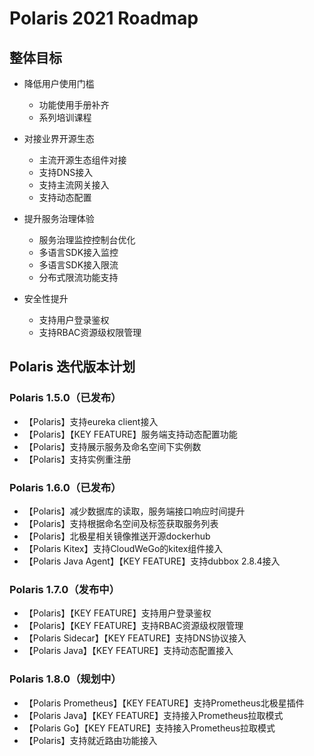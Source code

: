 # Polaris 2021 Roadmap

## 整体目标

- 降低用户使用门槛
  - 功能使用手册补齐
  - 系列培训课程

- 对接业界开源生态
  - 主流开源生态组件对接
  - 支持DNS接入
  - 支持主流网关接入
  - 支持动态配置

- 提升服务治理体验
  - 服务治理监控控制台优化
  - 多语言SDK接入监控
  - 多语言SDK接入限流
  - 分布式限流功能支持   

- 安全性提升
  - 支持用户登录鉴权
  - 支持RBAC资源级权限管理

## Polaris 迭代版本计划

### Polaris 1.5.0（已发布）

- 【Polaris】支持eureka client接入
- 【Polaris】【KEY FEATURE】服务端支持动态配置功能
- 【Polaris】支持展示服务及命名空间下实例数
- 【Polaris】支持实例重注册

### Polaris 1.6.0（已发布）

- 【Polaris】减少数据库的读取，服务端接口响应时间提升
- 【Polaris】支持根据命名空间及标签获取服务列表
- 【Polaris】北极星相关镜像推送开源dockerhub
- 【Polaris Kitex】支持CloudWeGo的kitex组件接入
- 【Polaris Java Agent】【KEY FEATURE】支持dubbox 2.8.4接入

### Polaris 1.7.0（发布中）

- 【Polaris】【KEY FEATURE】支持用户登录鉴权
- 【Polaris】【KEY FEATURE】支持RBAC资源级权限管理
- 【Polaris Sidecar】【KEY FEATURE】支持DNS协议接入
- 【Polaris Java】【KEY FEATURE】支持动态配置接入

### Polaris 1.8.0（规划中）

- 【Polaris Prometheus】【KEY FEATURE】支持Prometheus北极星插件
- 【Polaris Java】【KEY FEATURE】支持接入Prometheus拉取模式
- 【Polaris Go】【KEY FEATURE】支持接入Prometheus拉取模式
- 【Polaris】支持就近路由功能接入
